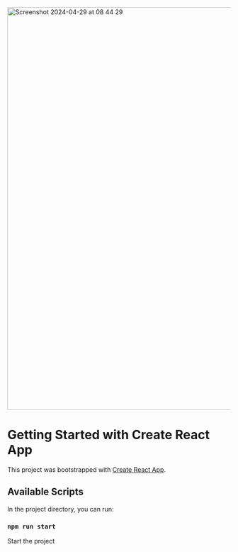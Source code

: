 <img width="908" alt="Screenshot 2024-04-29 at 08 44 29" src="https://github.com/hafidk/ads-app/assets/11291319/138ebfb7-7391-4e69-9807-976a524cc747">


# Getting Started with Create React App

This project was bootstrapped with [Create React App](https://github.com/facebook/create-react-app).

## Available Scripts

In the project directory, you can run:

### `npm run start`

Start the project
